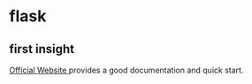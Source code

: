 # flask

## first insight

[Official Website ](https://flask.palletsprojects.com/en/1.1.x/quickstart/#the-request-object)provides a good documentation and quick start.

